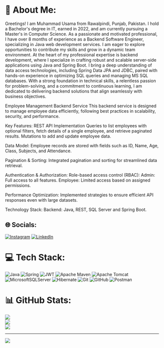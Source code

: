 # 💫 About Me:
Greetings! I am Muhammad Usama from Rawalpindi, Punjab, Pakistan. I hold a Bachelor's degree in IT, earned in 2022, and am currently pursuing a Master's in Computer Science. As a passionate and motivated professional, I have over 8 months of experience as a Backend Software Engineer, specializing in Java web development services. I am eager to explore opportunities to contribute my skills and grow in a dynamic team environment.
At the heart of my professional expertise is backend development, where I specialize in crafting robust and scalable server-side applications using Java and Spring Boot. I bring a deep understanding of data access technologies, including Spring Data JPA and JDBC, paired with hands-on experience in optimizing SQL queries and managing MS SQL databases. With a strong foundation in technical skills, a relentless passion for problem-solving, and a commitment to continuous learning, I am dedicated to delivering backend solutions that align seamlessly with business objectives.


Employee Management Backend Service
This backend service is designed to manage employee data efficiently, following best practices in scalability, security, and performance.

Key Features:
REST API Implementation
Queries to list employees with optional filters, fetch details of a single employee, and retrieve paginated results.
Mutations to add and update employee data.

Data Model:
Employee records are stored with fields such as ID, Name, Age, Class, Subjects, and Attendance.

Pagination & Sorting:
Integrated pagination and sorting for streamlined data retrieval.

Authentication & Authorization:
Role-based access control (RBAC):
Admin: Full access to all features.
Employee: Limited access based on assigned permissions.

Performance Optimization:
Implemented strategies to ensure efficient API responses even with large datasets.

Technology Stack:
Backend: Java, REST, SQL Server and Spring Boot.

## 🌐 Socials:
[![Instagram](https://img.shields.io/badge/Instagram-%23E4405F.svg?logo=Instagram&logoColor=white)](https://instagram.com/usama.wains_) [![LinkedIn](https://img.shields.io/badge/LinkedIn-%230077B5.svg?logo=linkedin&logoColor=white)](https://linkedin.com/in/https://www.linkedin.com/in/muhammad-usama-bb135b172/) 

# 💻 Tech Stack:
![Java](https://img.shields.io/badge/java-%23ED8B00.svg?style=for-the-badge&logo=openjdk&logoColor=white) ![Spring](https://img.shields.io/badge/spring-%236DB33F.svg?style=for-the-badge&logo=spring&logoColor=white) ![JWT](https://img.shields.io/badge/JWT-black?style=for-the-badge&logo=JSON%20web%20tokens) ![Apache Maven](https://img.shields.io/badge/Apache%20Maven-C71A36?style=for-the-badge&logo=Apache%20Maven&logoColor=white) ![Apache Tomcat](https://img.shields.io/badge/apache%20tomcat-%23F8DC75.svg?style=for-the-badge&logo=apache-tomcat&logoColor=black) ![MicrosoftSQLServer](https://img.shields.io/badge/Microsoft%20SQL%20Server-CC2927?style=for-the-badge&logo=microsoft%20sql%20server&logoColor=white) ![Hibernate](https://img.shields.io/badge/Hibernate-59666C?style=for-the-badge&logo=Hibernate&logoColor=white) ![Git](https://img.shields.io/badge/git-%23F05033.svg?style=for-the-badge&logo=git&logoColor=white) ![GitHub](https://img.shields.io/badge/github-%23121011.svg?style=for-the-badge&logo=github&logoColor=white) ![Postman](https://img.shields.io/badge/Postman-FF6C37?style=for-the-badge&logo=postman&logoColor=white)
# 📊 GitHub Stats:
![](https://github-readme-stats.vercel.app/api?username=Muhammad-Usama-Nasir&theme=dark&hide_border=false&include_all_commits=false&count_private=false)<br/>
![](https://github-readme-streak-stats.herokuapp.com/?user=Muhammad-Usama-Nasir&theme=dark&hide_border=false)<br/>
![](https://github-readme-stats.vercel.app/api/top-langs/?username=Muhammad-Usama-Nasir&theme=dark&hide_border=false&include_all_commits=false&count_private=false&layout=compact)

---
[![](https://visitcount.itsvg.in/api?id=Muhammad-Usama-Nasir&icon=0&color=0)](https://visitcount.itsvg.in)

<!-- Proudly created with GPRM ( https://gprm.itsvg.in ) -->
